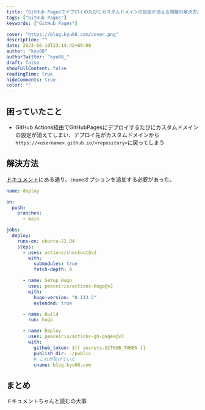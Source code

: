 ```yaml
---
title: "GitHub Pagesでデプロイのたびにカスタムドメインの設定が消える問題の解決方法"
tags: ["GitHub Pages"]
keywords: ["GitHub Pages"]

cover: "https://blog.kyu08.com/cover.png"
description: ""
date: 2023-06-10T23:14:42+09:00
author: "kyu08"
authorTwitter: "kyu08_"
draft: false
showFullContent: false
readingTime: true
hideComments: true
color: ""
---
```


## 困っていたこと
- GitHub Actions経由でGitHubPagesにデプロイするたびにカスタムドメインの設定が消えてしまい、デプロイ先がカスタムドメインから`https://<username>.github.io/<repository>`に戻ってしまう

## 解決方法
[ドキュメント](https://github.com/peaceiris/actions-gh-pages#%EF%B8%8F-add-cname-file-cname)にある通り、`cname`オプションを追加する必要があった。

```yaml
name: deploy

on:
  push:
    branches:
      - main

jobs:
  deploy:
    runs-on: ubuntu-22.04
    steps:
      - uses: actions/checkout@v2
        with:
          submodules: true
          fetch-depth: 0

      - name: Setup Hugo
        uses: peaceiris/actions-hugo@v2
        with:
          hugo-version: "0.112.5"
          extended: true

      - name: Build
        run: hugo

      - name: Deploy
        uses: peaceiris/actions-gh-pages@v3
        with:
          github_token: ${{ secrets.GITHUB_TOKEN }}
          publish_dir: ./public
          # これが抜けていた
          cname: blog.kyu08.com
```

## まとめ
ドキュメントちゃんと読むの大事

